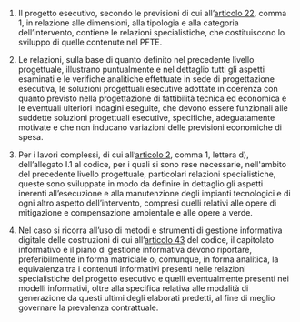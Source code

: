 1. Il progetto esecutivo, secondo le previsioni di cui all’[articolo 22](/index.html?article=allegato-1.7-articolo-22&version=1), comma 1, in relazione alle dimensioni, alla tipologia e alla categoria dell’intervento, contiene le relazioni specialistiche, che costituiscono lo sviluppo di quelle contenute nel PFTE.

2. Le relazioni, sulla base di quanto definito nel precedente livello progettuale, illustrano puntualmente e nel dettaglio tutti gli aspetti esaminati e le verifiche analitiche effettuate in sede di progettazione esecutiva, le soluzioni progettuali esecutive adottate in coerenza con quanto previsto nella progettazione di fattibilità tecnica ed economica e le eventuali ulteriori indagini eseguite, che devono essere funzionali alle suddette soluzioni progettuali esecutive, specifiche, adeguatamente motivate e che non inducano variazioni delle previsioni economiche di spesa.

3. Per i lavori complessi, di cui all’[articolo 2](/index.html?article=allegato-1.1-articolo-2&version=1), comma 1, lettera d), dell’allegato I.1 al codice, per i quali si sono rese necessarie, nell'ambito del precedente livello progettuale, particolari relazioni specialistiche, queste sono sviluppate in modo da definire in dettaglio gli aspetti inerenti all’esecuzione e alla manutenzione degli impianti tecnologici e di ogni altro aspetto dell’intervento, compresi quelli relativi alle opere di mitigazione e compensazione ambientale e alle opere a verde.

4. Nel caso si ricorra all’uso di metodi e strumenti di gestione informativa digitale delle costruzioni di cui all’[articolo 43](/index.html?article=articolo-43&version=1) del codice, il capitolato informativo e il piano di gestione informativa devono riportare, preferibilmente in forma matriciale o, comunque, in forma analitica, la equivalenza tra i contenuti informativi presenti nelle relazioni specialistiche del progetto esecutivo e quelli eventualmente presenti nei modelli informativi, oltre alla specifica relativa alle modalità di generazione da questi ultimi degli elaborati predetti, al fine di meglio governare la prevalenza contrattuale. 